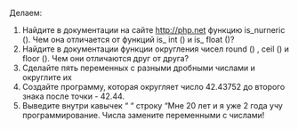 Делаем:
1. Найдите в документации на сайте http://php.net функцию is_nurneric (). Чем она
   отличается от функций is_ int () и is_ float ()?
2. Найдите в документации функции округления чисел round () , ceil () и floor ().
   Чем они отличаются друг от друга?
3. Сделайте пять переменных с разными дробными числами и округлите их
4. Создайте программу, которая округляет число 42.43752 до второго знака после
   точки - 42.44.
5. Выведите внутри кавычек “ “ строку “Мне 20 лет и я уже 2 года учу
   программирование. Числа замените переменными с числами!